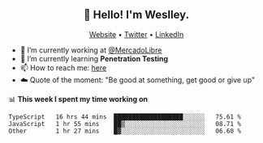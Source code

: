 <h2 align="center">👋 Hello! I'm Weslley.</h2>
<p align="center">
  <a href="http://weslleyneri.com.br">Website</a> •
  <a href="https://twitter.com/Weslley_Neri">Twitter</a> •
  <a href="https://www.linkedin.com/in/weslley-neri-3658908b">LinkedIn</a>
</p>


- 🔭 I’m currently working at [@MercadoLibre](https://github.com/mercadolibre)
- 🌱 I’m currently learning **Penetration Testing**
- 📫 How to reach me: [here](mailto:weslley39@gmail.com)
- ☁️ Quote of the moment: "Be good at something, get good or give up"

📊 **This week I spent my time working on**
<!--START_SECTION:waka-->

```text
TypeScript   16 hrs 44 mins  ███████████████████░░░░░░   75.61 %
JavaScript   1 hr 55 mins    ██▒░░░░░░░░░░░░░░░░░░░░░░   08.71 %
Other        1 hr 27 mins    █▓░░░░░░░░░░░░░░░░░░░░░░░   06.60 %
```

<!--END_SECTION:waka-->

<!-- Inspired by https://github.com/gruselhaus/gruselhaus -->